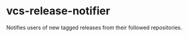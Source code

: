 vcs-release-notifier
====================

Notifies users of new tagged releases from their followed repositories.
